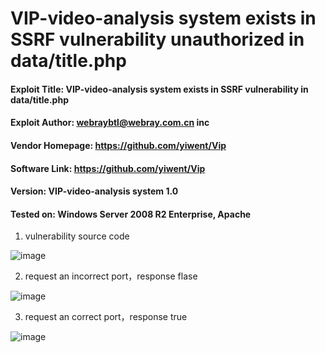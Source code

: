 # VIP-video-analysis system exists in SSRF vulnerability unauthorized in data/title.php

#### Exploit Title: VIP-video-analysis system exists in SSRF vulnerability in data/title.php
#### Exploit Author: webraybtl@webray.com.cn inc
#### Vendor Homepage: https://github.com/yiwent/Vip
#### Software Link: https://github.com/yiwent/Vip
#### Version: VIP-video-analysis system 1.0
#### Tested on: Windows Server 2008 R2 Enterprise, Apache
1. vulnerability source code

![image](https://github.com/Xor-Gerke/webray.com.cn/assets/60683449/252b9b54-5a02-4606-a548-a295a1e0ce26)


2. request an incorrect port，response flase

![image](https://github.com/Xor-Gerke/webray.com.cn/assets/60683449/b309e7f8-d129-4b17-9f21-0db4b8915cbf)


3. request an correct port，response true

![image](https://github.com/Xor-Gerke/webray.com.cn/assets/60683449/715e2881-3439-4931-b856-aa87e17e8413)
